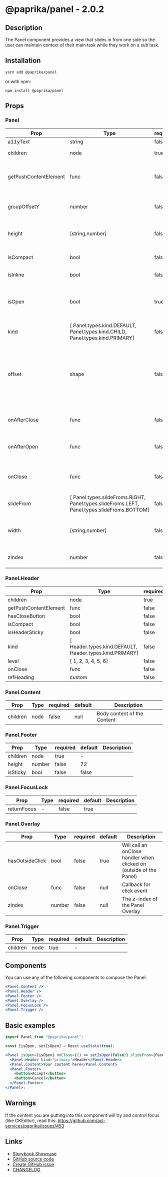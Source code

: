 <!-- start: Autogenerated - do not modify -->

# @paprika/panel - 2.0.2

## Description

The Panel component provides a view that slides in from one side so the user can maintain context of their main task while they work on a sub task.

## Installation

```
yarn add @paprika/panel
```

or with npm:

```
npm install @paprika/panel
```

## Props

### Panel

| Prop                  | Type                                                                                        | required | default                       | Description                                                                                                                                     |
| --------------------- | ------------------------------------------------------------------------------------------- | -------- | ----------------------------- | ----------------------------------------------------------------------------------------------------------------------------------------------- |
| a11yText              | string                                                                                      | false    | null                          |                                                                                                                                                 |
| children              | node                                                                                        | true     | -                             | The content for the Panel.                                                                                                                      |
| getPushContentElement | func                                                                                        | false    | null                          | Function that provides the container DOM element to be pushed.                                                                                  |
| groupOffsetY          | number                                                                                      | false    | 0                             | Y offset that is passed down from <Panel.Group>                                                                                                 |
| height                | [string,number]                                                                             | false    | "33%"                         | The height of the open Panel (when slide in from bottom)                                                                                        |
| isCompact             | bool                                                                                        | false    | false                         | Control the compactness of the Panel                                                                                                            |
| isInline              | bool                                                                                        | false    | false                         | Render the panel inline                                                                                                                         |
| isOpen                | bool                                                                                        | true     | -                             | Control the visibility of the Panel. This prop makes the Panel appear.                                                                          |
| kind                  | [ Panel.types.kind.DEFAULT, Panel.types.kind.CHILD, Panel.types.kind.PRIMARY]               | false    | Panel.types.kinds.DEFAULT     | Modify the look of the Panel                                                                                                                    |
| offset                | shape                                                                                       | false    | { top: 0, left: 0, right: 0 } | Control offset of the Panel. Only use 'top' when sliding in from the left or right. Only use 'left' or 'right' when sliding in from the bottom. |
| onAfterClose          | func                                                                                        | false    | () => {}                      | Callback once the Panel has been closed event                                                                                                   |
| onAfterOpen           | func                                                                                        | false    | () => {}                      | Callback once the Panel has been opened event                                                                                                   |
| onClose               | func                                                                                        | false    | null                          | Callback triggered when the Panel needs to be close                                                                                             |
| slideFrom             | [ Panel.types.slideFroms.RIGHT, Panel.types.slideFroms.LEFT, Panel.types.slideFroms.BOTTOM] | false    | Panel.types.slideFroms.RIGHT  | Control where the Panel slides in from                                                                                                          |
| width                 | [string,number]                                                                             | false    | "33%"                         | The width of the open Panel (when slide in from left or right)                                                                                  |
| zIndex                | number                                                                                      | false    | zValue(7)                     | Control the z-index of the Panel                                                                                                                |

### Panel.Header

| Prop                  | Type                                                    | required | default                   | Description |
| --------------------- | ------------------------------------------------------- | -------- | ------------------------- | ----------- |
| children              | node                                                    | true     | -                         |             |
| getPushContentElement | func                                                    | false    | () => {}                  |             |
| hasCloseButton        | bool                                                    | false    | true                      |             |
| isCompact             | bool                                                    | false    | false                     |             |
| isHeaderSticky        | bool                                                    | false    | false                     |             |
| kind                  | [ Header.types.kind.DEFAULT, Header.types.kind.PRIMARY] | false    | Header.types.kind.DEFAULT |             |
| level                 | [ 1, 2, 3, 4, 5, 6]                                     | false    | 2                         |             |
| onClose               | func                                                    | false    | () => {}                  |             |
| refHeading            | custom                                                  | false    | null                      |             |

### Panel.Content

| Prop     | Type | required | default | Description                 |
| -------- | ---- | -------- | ------- | --------------------------- |
| children | node | false    | null    | Body content of the Content |

### Panel.Footer

| Prop     | Type   | required | default | Description |
| -------- | ------ | -------- | ------- | ----------- |
| children | node   | true     | -       |             |
| height   | number | false    | 72      |             |
| isSticky | bool   | false    | false   |             |

### Panel.FocusLock

| Prop        | Type | required | default | Description |
| ----------- | ---- | -------- | ------- | ----------- |
| returnFocus | -    | false    | true    |             |

### Panel.Overlay

| Prop            | Type   | required | default | Description                                                         |
| --------------- | ------ | -------- | ------- | ------------------------------------------------------------------- |
| hasOutsideClick | bool   | false    | true    | Will call an onClose handler when clicked on (outside of the Panel) |
| onClose         | func   | false    | null    | Callback for click event                                            |
| zIndex          | number | false    | null    | The z-index of the Panel Overlay                                    |

### Panel.Trigger

| Prop     | Type | required | default | Description |
| -------- | ---- | -------- | ------- | ----------- |
| children | node | true     | -       |             |

<!-- end: Autogenerated - do not modify -->
<!-- content -->

## Components

You can use any of the following components to compose the Panel:

```jsx
<Panel.Content />
<Panel.Header />
<Panel.Footer />
<Panel.Overlay />
<Panel.FocusLock />
<Panel.Trigger />
```

## Basic examples

```jsx
import Panel from "@paprika/panel";

const [isOpen, setIsOpen] = React.useState(true);

<Panel isOpen={isOpen} onClose={() => setIsOpen(false)} slideFrom={Panel.types.slideFrom.LEFT}>
  <Panel.Header kind="primary">Header</Panel.Header>
  <Panel.Content>Your content here</Panel.Content>
  <Panel.Footer>
    <button>Accept</button>
    <button>Cancel</button>
  </Panel.Footer>
</Panel>;
```

## Warnings

If the content you are putting into this component will try and control focus (like CKEditor), read this: https://github.com/acl-services/paprika/issues/453

<!-- eoContent -->

## Links

- [Storybook Showcase](https://paprika.highbond.com/?path=/story/messaging-panel--showcase)
- [GitHub source code](https://github.com/acl-services/paprika/tree/master/packages/Panel/src)
- [Create GitHub issue](https://github.com/acl-services/paprika/issues/new?label=[]&title=@paprika/panel%20[help]:%20your%20short%20description&body=%0A%23%20Help%20wanted%0A%0A%23%23%20Please%20write%20your%20question.%0A*A%20clear%20and%20concise%20description%20of%20what%20the%20question%20is*%0A%0A%23%23%20Additional%20context%0A*Add%20any%20other%20context%20or%20screenshots%20about%20your%20question%20here.*%0A)
- [CHANGELOG](https://github.com/acl-services/paprika/tree/master/packages/Panel/CHANGELOG.md)
